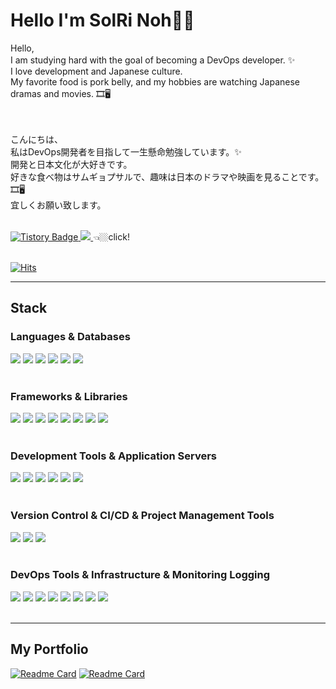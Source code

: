  
 # Hello I'm SolRi Noh🤘🏼

<!--****************************인사말************************************--> 
<div width=50%>  
 Hello, <br/>
I am studying hard with the goal of becoming a DevOps developer. ✨　<br/>
I love development and Japanese culture. <br/>
My favorite food is pork belly, and my hobbies are watching Japanese dramas and movies. 🎞🖥　<br/><br/><br/>

こんにちは、 <br/>
私はDevOps開発者を目指して一生懸命勉強しています。✨ <br/>
開発と日本文化が大好きです。<br/>
好きな食べ物はサムギョプサルで、趣味は日本のドラマや映画を見ることです。🎞🖥　<br/>
宜しくお願い致します。<br/>
</div>
<br/>

<!--**********************티스토리 블로그***************************--> 
<div align=left>
<a href="https://solsolhane.tistory.com/" target="_blank">
  <img src="http://img.shields.io/badge/tistory-000000?style=flat-square&logo=tistory" alt="Tistory Badge"/>
</a>
<a href="https://solsolhane.tistory.com/"> 
  <img src="https://img.shields.io/badge/instagram-E4405F.svg?&style=flat-square&logo=instagram&logoColor=white">
</a>  
👈🏼click!
</div>
<br>

[![Hits](https://hits.seeyoufarm.com/api/count/incr/badge.svg?url=https%3A%2F%2Fgithub.com%2Fsoljjang777&count_bg=%23000000&title_bg=%23555555&icon=github.svg&icon_color=%23E7E7E7&title=Github&edge_flat=false)](https://hits.seeyoufarm.com)
<!--****************************언어와툴************************************--> 
<hr>
<h2>Stack</h2>
<h3>Languages & Databases</h3>
<div align=left>                                                                              
  <img src="https://img.shields.io/badge/Java-007396?style=flat&logo=Java&logoColor=F5F5F5"/>
  <img src="https://img.shields.io/badge/JavaScript-3776AB?style=flat&logo=JavaScript&logoColor=F5F5F5"/>
  <img src="https://img.shields.io/badge/HTML5-E34F26?style=flat&logo=HTML5&logoColor=F5F5F5"/>
  <img src="https://img.shields.io/badge/CSS3-1572B6?style=flat&logo=CSS3&logoColor=F5F5F5"/>
  <img src="https://img.shields.io/badge/MySQL-4479A1?style=flat&logo=MySQL&logoColor=F5F5F5"/>
  <img src="https://img.shields.io/badge/oracle-F80000.svg?style=flat&logo=oracle&logoColor=white"/>
</div>
<br/>

<h3>Frameworks & Libraries</h3>
<div align=left>
  <img src="https://img.shields.io/badge/vuedotjs-4FC08D.svg?style=flat&logo=vuedotjs&logoColor=white"/>
  <img src="https://img.shields.io/badge/springboot-6DB33F.svg?style=flat&logo=springboot&logoColor=white"/>
  <img src="https://img.shields.io/badge/junit5-25A162.svg?style=flat&logo=junit5&logoColor=white"/>
  <img src="https://img.shields.io/badge/hibernate-59666C.svg?style=flat&logo=hibernate&logoColor=white"/>
  <img src="https://img.shields.io/badge/jpa-007396.svg?style=flat&logo=java&logoColor=white"/>
  <img src="https://img.shields.io/badge/mybatis-007396.svg?style=flat&logo=mybatis&logoColor=white"/>
  <img src="https://img.shields.io/badge/apachemaven-C71A36.svg?style=flat&logo=apachemaven&logoColor=white"/>
  <img src="https://img.shields.io/badge/gradle-02303A.svg?style=flat&logo=gradle&logoColor=white"/>
</div>
<br/>

<h3>Development Tools & Application Servers</h3>
<div align=left>
  <img src="https://img.shields.io/badge/Visual Studio Code-007ACC?style=flat&logo=Visual Studio Code&logoColor=F5F5F5"/>
  <img src="https://img.shields.io/badge/Eclipse IDE-2C2255?style=flat&logo=Eclipse IDE&logoColor=F5F5F5"/>
  <img src="https://img.shields.io/badge/intellijidea-000000.svg?style=flat&logo=intellijidea&logoColor=white"/>
  <img src="https://img.shields.io/badge/Apache Tomcat-F8DC75?style=flat&logo=Apache Tomcat&logoColor=F5F5F5"/>
  <img src="https://img.shields.io/badge/postman-FF6C37.svg?&style=flat&logo=postman&logoColor=white"/>
  <img src="https://img.shields.io/badge/swagger-85EA2D.svg?&style=flat&logo=swagger&logoColor=white"/>
</div>
<br/>

<h3>Version Control & CI/CD & Project Management Tools</h3>
<div align=left>
  <img src="https://img.shields.io/badge/git-F05032.svg?style=flat&logo=git&logoColor=white"/>
  <img src="https://img.shields.io/badge/github-181717.svg?style=flat&logo=github&logoColor=white"/>
  <img src="https://img.shields.io/badge/jira-0052CC.svg?style=flat&logo=jira&logoColor=white"/>
</div>
<br/>

<h3>DevOps Tools & Infrastructure & Monitoring Logging</h3>
<div align=left>
  <img src="https://img.shields.io/badge/Linux-FCC624.svg?style=flat&logo=linux&logoColor=black"/>
  <img src="https://img.shields.io/badge/elasticstack-005571.svg?style=flat&logo=elasticstack&logoColor=white"/>
  <img src="https://img.shields.io/badge/docker-2496ED.svg?style=flat&logo=docker&logoColor=white"/>
  <img src="https://img.shields.io/badge/kubernetes-326CE5.svg?style=flat&logo=kubernetes&logoColor=white"/>
  <img src="https://img.shields.io/badge/jenkins-D24939.svg?style=flat&logo=jenkins&logoColor=white"/>
  <img src="https://img.shields.io/badge/terraform-844FBA.svg?style=flat&logo=terraform&logoColor=white"/>
  <img src="https://img.shields.io/badge/vmware-607078.svg?style=flat&logo=vmware&logoColor=white"/>
  <img src="https://img.shields.io/badge/amazonaws-232F3E.svg?style=flat&logo=amazonaws&logoColor=white"/>
</div>
<br/> 

<!--****************************고정 핀************************************--> 
<hr>
<h2>My Portfolio</h2>

[![Readme Card](https://github-readme-stats.vercel.app/api/pin/?username=Solri-s-Portfolio&repo=Project&cache_seconds=3600)](https://github.com/Solri-s-Portfolio/Project)
[![Readme Card](https://github-readme-stats.vercel.app/api/pin/?username=Solri-s-Portfolio&repo=Study&cache_seconds=3600)](https://github.com/Solri-s-Portfolio/Study)



